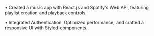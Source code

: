 • Created a music app with React.js and Spotify's Web API, featuring playlist creation and playback controls. 

• Integrated Authentication, Optimized performance, and crafted a responsive UI with Styled-components. 
